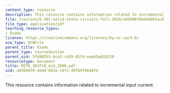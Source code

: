 ```yaml
---
content_type: resource
description: This resource contains information related to incremental input current.
file: /courses/6-301-solid-state-circuits-fall-2010/a93096f0e6dd883ac672d9f89f4648fd_MIT6_301F10_mid_2006.pdf
file_type: application/pdf
learning_resource_types:
- Exams
license: https://creativecommons.org/licenses/by-nc-sa/4.0/
ocw_type: OCWFile
parent_title: Exams
parent_type: CourseSection
parent_uid: 57d90553-bce2-ca59-01f4-eaeb5a618220
resourcetype: Document
title: MIT6_301F10_mid_2006.pdf
uid: a93096f0-e6dd-883a-c672-d9f89f4648fd
---
```

This resource contains information related to incremental input current.